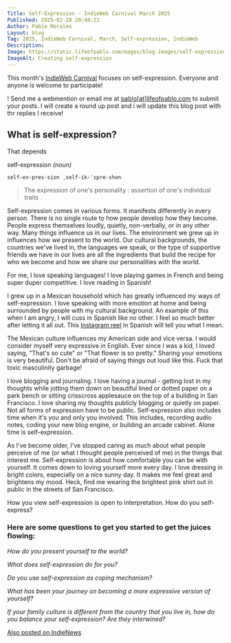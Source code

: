 ```yaml
---
Title: Self-Expression - IndieWeb Carnival March 2025
Published: 2025-02-28 20:48:22
Author: Pablo Morales
Layout: blog
Tag: 2025, IndieWeb Carnival, March, Self-expression, IndieWeb
Description: 
Image: https://static.lifeofpablo.com/mages/blog-images/self-expression-indieweb-carnival/create.jpg
ImageAlt: Creating self-expression
---
```

This month's [IndieWeb Carnival](https://indieweb.org/IndieWeb_Carnival) focuses on self-expression. Everyone and anyone is welcome to participate!

! Send me a webmention or email me at [pablo[at]lifeofpablo.com](mailto:pablo@lifeofpablo.com) to submit your posts. I will create a round up post and i will update this blog post with thr replies I receive! 

## What is self-expression? 

That depends

self-expression *(noun)*

```
self-ex·​pres·​sion ˌself-ik-ˈspre-shən 
```

> The expression of one's personality : assertion of one's individual traits

Self-expression comes in various forms. It manifests differently in every person. There is no single route to how people develop how they become. People express themselves loudly, quietly, non-verbally, or in any other way. Many things influence us in our lives. The environment we grew up in influences how we present to the world. Our cultural backgrounds, the countries we've lived in, the languages we speak, or the type of supportive friends we have in our lives are all the ingredients that build the recipe for who we become and how we share our personalities with the world.

For me, I love speaking languages! I love playing games in French and being super duper competitive. I love reading in Spanish! 

I grew up in a Mexican household which has greatly influenced my ways of self-expression. I love speaking with more emotion at home and being surrounded by people with my cultural background. An example of this when I am angry, I will cuss in Spanish like no other. I feel so much better after letting it all out. This [Instagram reel](https://www.instagram.com/p/DGg6FAnSJuj/) in Spanish will tell you what I mean.

The Mexican culture influences my American side and vice versa. I would consider myself very expressive in English. Ever since I was a kid, I loved saying, "That's so cute" or "That flower is so pretty." Sharing your emotions is very beautiful. Don't be afraid of saying things out loud like this. Fuck that toxic masculinity garbage!

I love blogging and journaling. I love having a journal - getting lost in my thoughts while jotting them down on beautiful lined or dotted paper on a park bench or sitting crisscross applesauce on the top of a building in San Francisco. I love sharing my thoughts publicly blogging or quietly on paper. Not all forms of expression have to be public. Self-expression also includes time when it's you and only you involved. This includes, recording audio notes, coding your new blog engine, or building an arcade cabinet. Alone time is self-expression.

As I've become older, I've stopped caring as much about what people perceive of me (or what I thought people perceived of me) in the things that interest me. Self-expression is about how comfortable you can be with yourself. It comes down to loving yourself more every day. I love dressing in bright colors, especially on a nice sunny day. It makes me feel great and brightens my mood. Heck, find me wearing the brightest pink shirt out in public in the streets of San Francisco. 



How you view self-expression is open to interpretation. How do you self-express?

### Here are some questions to get you started to get the juices flowing:

*How do you present yourself to the world?*

*What does self-expression do for you?*

*Do you use self-expression as coping mechanism?*

*What has been your journey on becoming a more expressive version of yourself?*

*If your family culture is different from the country that you live in, how do you balance your self-expression? Are they interwined?*

<a href="https://news.indieweb.org/en" class="u-syndication">
  Also posted on IndieNews
</a>




